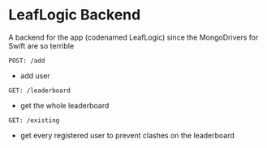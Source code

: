# LeafLogic Backend

A backend for the app (codenamed LeafLogic) since the MongoDrivers for Swift are so terrible

`POST: /add`
- add user

`GET: /leaderboard`
- get the whole leaderboard

`GET: /existing`
- get every registered user to prevent clashes on the leaderboard